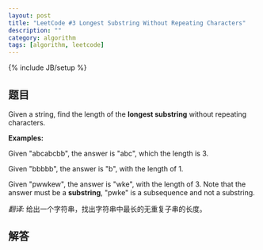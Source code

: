 ```yaml
---
layout: post
title: "LeetCode #3 Longest Substring Without Repeating Characters"
description: ""
category: algorithm
tags: [algorithm, leetcode]
---
```

{% include JB/setup %}

## 题目

Given a string, find the length of the **longest substring** without repeating characters.

**Examples:**

Given "abcabcbb", the answer is "abc", which the length is 3.

Given "bbbbb", the answer is "b", with the length of 1.

Given "pwwkew", the answer is "wke", with the length of 3. Note that the answer must be a **substring**, "pwke" is a subsequence and not a substring.

*翻译:*
  给出一个字符串，找出字符串中最长的无重复子串的长度。

## 解答
